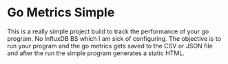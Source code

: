 #  Go Metrics Simple
This is a really simple project build to track the performance of
your go program. No InfluxDB BS which I am sick of configuring.
The objective is to run your program and the go metrics gets
saved to the CSV or JSON file and after the run the simple program
generates a static HTML. 

